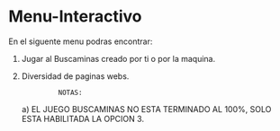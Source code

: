 # Menu-Interactivo
En el siguente menu podras encontrar:

1. Jugar al Buscaminas creado por ti o por la maquina.
2. Diversidad de paginas webs.

                NOTAS:
    a) EL JUEGO BUSCAMINAS NO ESTA TERMINADO AL 100%, SOLO ESTA HABILITADA LA OPCION 3.
    